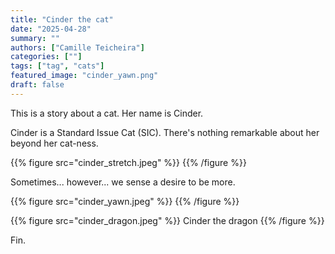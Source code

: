 ```yaml
---
title: "Cinder the cat"
date: "2025-04-28"
summary: ""
authors: ["Camille Teicheira"]
categories: [""]
tags: ["tag", "cats"]
featured_image: "cinder_yawn.png"
draft: false
---
```


This is a story about a cat. Her name is Cinder.

Cinder is a Standard Issue Cat (SIC). There's nothing remarkable about her beyond her cat-ness.

{{% figure src="cinder_stretch.jpeg" %}}
{{% /figure %}}

Sometimes... however... we sense a desire to be more.

{{% figure src="cinder_yawn.jpeg" %}}
{{% /figure %}}


{{% figure src="cinder_dragon.jpeg" %}}
Cinder the dragon
{{% /figure %}}

Fin.
